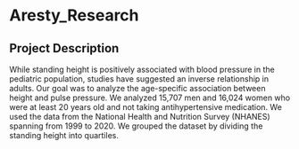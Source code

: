 # Aresty_Research

## Project Description

While standing height is positively associated with blood pressure in the pediatric population, studies have suggested an inverse relationship in adults. Our goal was to analyze the age-specific association between height and pulse pressure. We analyzed 15,707 men and 16,024 women who were at least 20 years old and not taking antihypertensive medication. We used the data from the National Health and Nutrition Survey (NHANES) spanning from 1999 to 2020. We grouped the dataset by dividing the standing height into quartiles.
